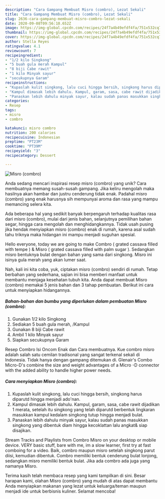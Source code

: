 ```yaml
---
description: "Cara Gampang Membuat Misro (combro), Lezat Sekali"
title: "Cara Gampang Membuat Misro (combro), Lezat Sekali"
slug: 2636-cara-gampang-membuat-misro-combro-lezat-sekali
date: 2020-09-08T09:56:10.652Z
image: https://img-global.cpcdn.com/recipes/24f7a4b49efdf4fa/751x532cq70/misro-combro-foto-resep-utama.jpg
thumbnail: https://img-global.cpcdn.com/recipes/24f7a4b49efdf4fa/751x532cq70/misro-combro-foto-resep-utama.jpg
cover: https://img-global.cpcdn.com/recipes/24f7a4b49efdf4fa/751x532cq70/misro-combro-foto-resep-utama.jpg
author: Stella Reyes
ratingvalue: 4.1
reviewcount: 7
recipeingredient:
- "1/2 kilo Singkong"
- "5 buah gula merah Kampul"
- "8 biji Cabe rawit"
- "1 kilo Minyak sayur"
- "secukupnya Garam"
recipeinstructions:
- "Kupaslah kulit singkong, lalu cuci hingga bersih, singkong harus diparutd hingga menjadi ado&#39;nan."
- "Kampul dimasak lebih dahulu. Kampul, garam, sasa, cabe rawit dijadikan 1 merata, setelah itu singkong yang telah diparutd berbentuk lingkaran masukkan kampul kedalam singkong tutup hingga menjadi bulat."
- "Panaskan lebih dahulu minyak sayur, kalau sudah panas masukkan singkong yang dibentuk diam hingga kecoklattan lalu angkat&amp; siap disajikan."
categories:
- Resep
tags:
- misro
- combro

katakunci: misro combro 
nutrition: 200 calories
recipecuisine: Indonesian
preptime: "PT23M"
cooktime: "PT39M"
recipeyield: "3"
recipecategory: Dessert

---
```



![Misro (combro)](https://img-global.cpcdn.com/recipes/24f7a4b49efdf4fa/751x532cq70/misro-combro-foto-resep-utama.jpg)

Anda sedang mencari inspirasi resep misro (combro) yang unik? Cara membuatnya memang susah-susah gampang. Jika keliru mengolah maka hasilnya akan hambar dan justru cenderung tidak enak. Padahal misro (combro) yang enak harusnya sih mempunyai aroma dan rasa yang mampu memancing selera kita.

Ada beberapa hal yang sedikit banyak berpengaruh terhadap kualitas rasa dari misro (combro), mulai dari jenis bahan, selanjutnya pemilihan bahan segar, hingga cara mengolah dan menghidangkannya. Tidak usah pusing jika hendak menyiapkan misro (combro) enak di rumah, karena asal sudah tahu triknya maka hidangan ini mampu menjadi suguhan spesial.

Hello everyone, today we are going to make Combro ( grated cassava filled with tempe ) &amp; Misro ( grated cassava filled with palm sugar ). Sedangkan misro bentuknya bulat dengan bahan yang sama dari singkong. Misro ini isinya gula merah yang akan lumer saat.


Nah, kali ini kita coba, yuk, ciptakan misro (combro) sendiri di rumah. Tetap berbahan yang sederhana, sajian ini bisa memberi manfaat untuk membantu menjaga kesehatan tubuh kita. Anda dapat membuat Misro (combro) memakai 5 jenis bahan dan 3 tahap pembuatan. Berikut ini cara untuk menyiapkan hidangannya.

<!--inarticleads1-->

##### Bahan-bahan dan bumbu yang diperlukan dalam pembuatan Misro (combro):

1. Gunakan 1/2 kilo Singkong
1. Sediakan 5 buah gula merah, /Kampul
1. Gunakan 8 biji Cabe rawit
1. Ambil 1 kilo Minyak sayur
1. Siapkan secukupnya Garam


Resep Combro Isi Oncom Enak dan Cara membuatnya. Kue combro misro adalah salah satu cemilan tradisonal yang sangat terkenal sekali di Indonesia. Tidak hanya dengan gampang ditemukan di. Glenair&#39;s Combo Micro-D&#39;s combine the size and weight advantages of a Micro -D connector with the added ability to handle higher power needs. 

<!--inarticleads2-->

##### Cara menyiapkan Misro (combro):

1. Kupaslah kulit singkong, lalu cuci hingga bersih, singkong harus diparutd hingga menjadi ado&#39;nan.
1. Kampul dimasak lebih dahulu. Kampul, garam, sasa, cabe rawit dijadikan 1 merata, setelah itu singkong yang telah diparutd berbentuk lingkaran masukkan kampul kedalam singkong tutup hingga menjadi bulat.
1. Panaskan lebih dahulu minyak sayur, kalau sudah panas masukkan singkong yang dibentuk diam hingga kecoklattan lalu angkat&amp; siap disajikan.


Stream Tracks and Playlists from Combro Misro on your desktop or mobile device. VERY basic stuff, bare with me, im a slow learner, first try at fast comboing for a video. Baik, combro maupun misro setelah singkong parut diisi, kemudian dibentuk. Combro memiliki bentuk cenderung bulat lonjong, sedangkan misro memiliki bentuk bulat. Jika ada combro ada juga yang namanya Misro. 

Terima kasih telah membaca resep yang kami tampilkan di sini. Besar harapan kami, olahan Misro (combro) yang mudah di atas dapat membantu Anda menyiapkan makanan yang lezat untuk keluarga/teman maupun menjadi ide untuk berbisnis kuliner. Selamat mencoba!
